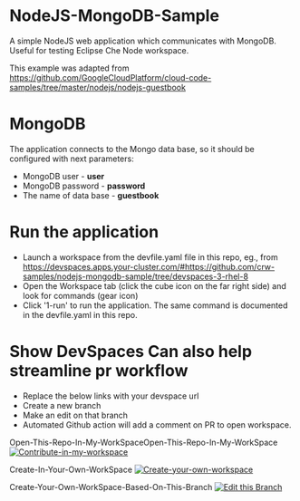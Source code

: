 # NodeJS-MongoDB-Sample
A simple NodeJS web application which communicates with MongoDB. Useful for testing Eclipse Che Node workspace.

This example was adapted from https://github.com/GoogleCloudPlatform/cloud-code-samples/tree/master/nodejs/nodejs-guestbook

# MongoDB
The application connects to the Mongo data base, so it should be configured with next parameters:
- MongoDB user - <b>user</b>
- MongoDB password - <b>password</b>
- The name of data base - <b>guestbook</b>

#  Run the application
- Launch a workspace from the devfile.yaml file in this repo, eg., from https://devspaces.apps.your-cluster.com/#https://github.com/crw-samples/nodejs-mongodb-sample/tree/devspaces-3-rhel-8
- Open the Workspace tab (click the cube icon on the far right side) and look for commands (gear icon)
- Click '1-run' to run the application. The same command is documented in the devfile.yaml in this repo.

# Show DevSpaces Can also help streamline pr workflow
- Replace the below links with your devspace url
- Create a new branch
- Make an edit on that branch
- Automated Github action will add a comment on PR to open workspace.

Open-This-Repo-In-My-WorkSpaceOpen-This-Repo-In-My-WorkSpace
[![Contribute-in-my-workspace](https://www.eclipse.org/che/contribute.svg)](https://devspaces.apps.cluster1.sandbox1980.opentlc.com/#https://github.com/MoOyeg/nodejs-mongodb-sample-dev.git)

Create-In-Your-Own-WorkSpace
[![Create-your-own-workspace](https://www.eclipse.org/che/contribute.svg)](https://devspaces.apps.cluster1.sandbox1980.opentlc.com/#https://github.com/MoOyeg/nodejs-mongodb-sample-dev.git?new)

Create-Your-Own-WorkSpace-Based-On-This-Branch
[![Edit this Branch](https://www.eclipse.org/che/contribute.svg)](https://devspaces.apps.cluster1.sandbox1980.opentlc.com/#https://github.com/MoOyeg/nodejs-mongodb-sample-dev.git/tree/main?new)
